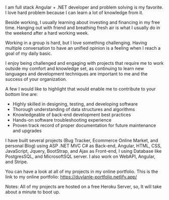 I am full stack Angular + .NET developer and problem solving is my favorite. I love hard problem because I can learn a lot of knowledge from it.

Beside working, I usually learning about investing and financing in my free time. Hanging out with friend and breathing fresh air is what I usually do in the weekend after a hard working week.

Working in a group is hard, but I love something challenging. Having multiple conversation to have an unified opinion is a feeling when I reach a goal of my daily basic.

I enjoy being challenged and engaging with projects that require me to work outside my comfort and knowledge set, as continuing to learn new languages and development techniques are important to me and the success of your organization.

A few I would like to highlight that would enable me to contribute to your bottom line are:
- Highly skilled in designing, testing, and developing software
- Thorough understanding of data structures and algorithms
- Knowledgeable of back-end development best practices
- Hands-on software troubleshooting experience
- Proven track record of proper documentation for future maintenance and upgrades

I have built several projects (Bug Tracker, Ecommerce Online Market, and personal Blog) using ASP .NET MVC C# as Back-end, Angular, HTML, CSS, JavaScript, Jquery, BootStrap, and Ajax as Front-end, I using Database like PostgresSQL, and MicrosoftSQL server. I also work on WebAPI, Angular, and Stripe.

You can have a look at all of my projects in my online portfolio. This is the link to my online portfolio: 
https://duylanle-portfolio.netlify.app/

Notes: All of my projects are hosted on a free Heroku Server, so, It will take about a minute to boot up.
